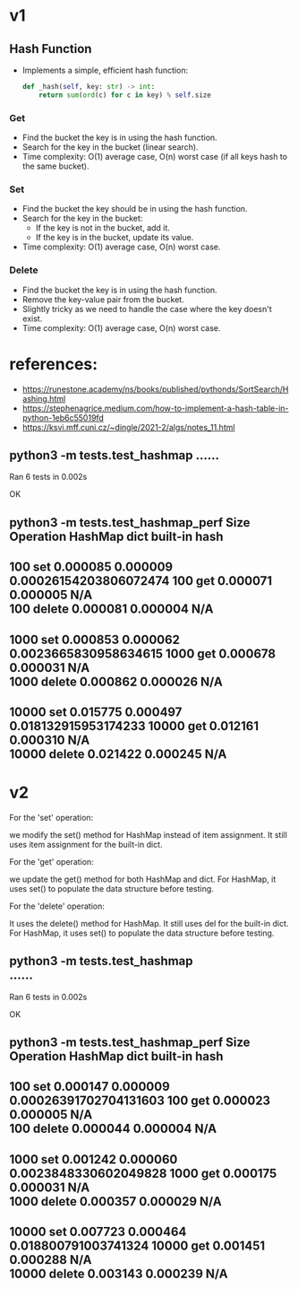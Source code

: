 # v1

## Hash Function

- Implements a simple, efficient hash function:
  ```python
  def _hash(self, key: str) -> int:
      return sum(ord(c) for c in key) % self.size
  ```

### Get
- Find the bucket the key is in using the hash function.
- Search for the key in the bucket (linear search).
- Time complexity: O(1) average case, O(n) worst case (if all keys hash to the same bucket).

### Set
- Find the bucket the key should be in using the hash function.
- Search for the key in the bucket:
  - If the key is not in the bucket, add it.
  - If the key is in the bucket, update its value.
- Time complexity: O(1) average case, O(n) worst case.

### Delete
- Find the bucket the key is in using the hash function.
- Remove the key-value pair from the bucket.
- Slightly tricky as we need to handle the case where the key doesn't exist.
- Time complexity: O(1) average case, O(n) worst case.

# references: 
- https://runestone.academy/ns/books/published/pythonds/SortSearch/Hashing.html
- https://stephenagrice.medium.com/how-to-implement-a-hash-table-in-python-1eb6c55019fd
- https://ksvi.mff.cuni.cz/~dingle/2021-2/algs/notes_11.html

python3 -m tests.test_hashmap
......
----------------------------------------------------------------------
Ran 6 tests in 0.002s

OK

python3 -m tests.test_hashmap_perf
Size      Operation HashMap        dict           built-in hash  
-----------------------------------------------------------------
100       set       0.000085       0.000009       0.00026154203806072474
100       get       0.000071       0.000005       N/A            
100       delete    0.000081       0.000004       N/A            
-----------------------------------------------------------------
1000      set       0.000853       0.000062       0.0023665830958634615
1000      get       0.000678       0.000031       N/A            
1000      delete    0.000862       0.000026       N/A            
-----------------------------------------------------------------
10000     set       0.015775       0.000497       0.018132915953174233
10000     get       0.012161       0.000310       N/A            
10000     delete    0.021422       0.000245       N/A            
-----------------------------------------------------------------

# v2

For the 'set' operation:

we modify the set() method for HashMap instead of item assignment.
It still uses item assignment for the built-in dict.


For the 'get' operation:

we update the get() method for both HashMap and dict.
For HashMap, it uses set() to populate the data structure before testing.


For the 'delete' operation:

It uses the delete() method for HashMap.
It still uses del for the built-in dict.
For HashMap, it uses set() to populate the data structure before testing.

python3 -m tests.test_hashmap     
......
----------------------------------------------------------------------
Ran 6 tests in 0.002s

OK

python3 -m tests.test_hashmap_perf
Size      Operation HashMap        dict           built-in hash  
-----------------------------------------------------------------
100       set       0.000147       0.000009       0.00026391702704131603
100       get       0.000023       0.000005       N/A            
100       delete    0.000044       0.000004       N/A            
-----------------------------------------------------------------
1000      set       0.001242       0.000060       0.0023848330602049828
1000      get       0.000175       0.000031       N/A            
1000      delete    0.000357       0.000029       N/A            
-----------------------------------------------------------------
10000     set       0.007723       0.000464       0.018800791003741324
10000     get       0.001451       0.000288       N/A            
10000     delete    0.003143       0.000239       N/A            
-----------------------------------------------------------------

